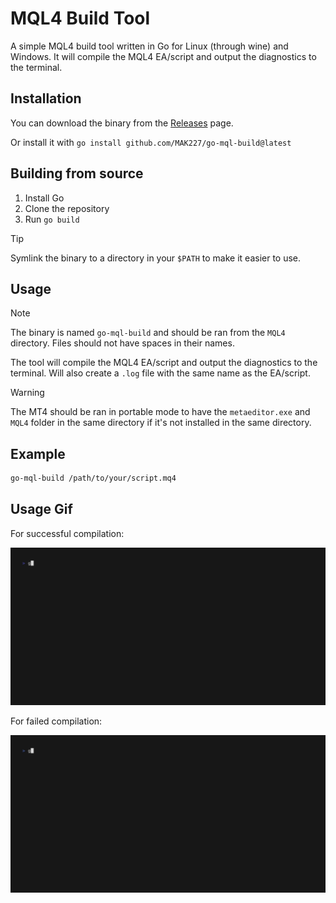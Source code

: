 # MQL4 Build Tool

A simple MQL4 build tool written in Go for Linux (through wine) and Windows. It will compile the MQL4 EA/script and output the diagnostics to the terminal.

## Installation

You can download the binary from the [Releases](https://github.com/MAK227/go-mql-build/releases) page.

Or install it with `go install github.com/MAK227/go-mql-build@latest`

## Building from source

1. Install Go
2. Clone the repository
3. Run `go build`

> [!TIP]
> Symlink the binary to a directory in your `$PATH` to make it easier to use.

## Usage

> [!NOTE]
> The binary is named `go-mql-build` and should be ran from the `MQL4` directory. Files should not have spaces in their names.

The tool will compile the MQL4 EA/script and output the diagnostics to the terminal. Will also create a `.log` file with the same name as the EA/script.

> [!WARNING]
> The MT4 should be ran in portable mode to have the `metaeditor.exe` and `MQL4` folder in the same directory if it's not installed in the same directory.

## Example

```bash
go-mql-build /path/to/your/script.mq4
```

## Usage Gif

For successful compilation:

![Usage Gif](go-mql-success.gif)

For failed compilation:

![Usage Gif](go-mql-fail.gif)
